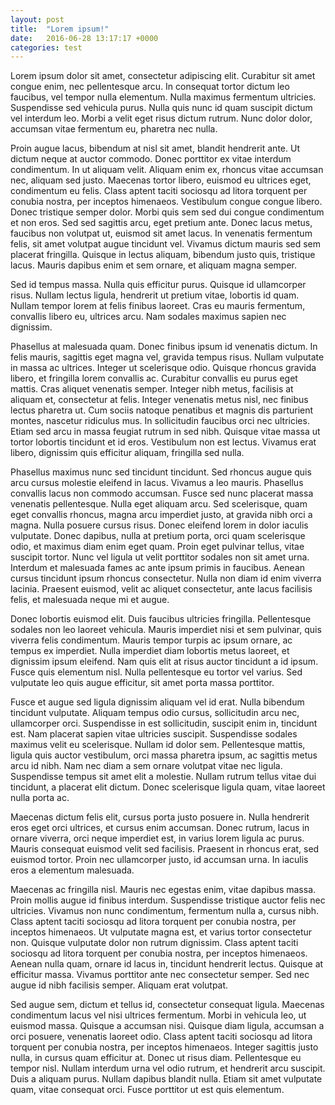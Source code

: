 ```yaml
---
layout: post
title:  "Lorem ipsum!"
date:   2016-06-28 13:17:17 +0000
categories: test
---
```


Lorem ipsum dolor sit amet, consectetur adipiscing elit. Curabitur sit amet congue enim, nec pellentesque arcu. In consequat tortor dictum leo faucibus, vel tempor nulla elementum. Nulla maximus fermentum ultricies. Suspendisse sed vehicula purus. Nulla quis nunc id quam suscipit dictum vel interdum leo. Morbi a velit eget risus dictum rutrum. Nunc dolor dolor, accumsan vitae fermentum eu, pharetra nec nulla.

Proin augue lacus, bibendum at nisl sit amet, blandit hendrerit ante. Ut dictum neque at auctor commodo. Donec porttitor ex vitae interdum condimentum. In ut aliquam velit. Aliquam enim ex, rhoncus vitae accumsan nec, aliquam sed justo. Maecenas tortor libero, euismod eu ultrices eget, condimentum eu felis. Class aptent taciti sociosqu ad litora torquent per conubia nostra, per inceptos himenaeos. Vestibulum congue congue libero. Donec tristique semper dolor. Morbi quis sem sed dui congue condimentum et non eros. Sed sed sagittis arcu, eget pretium ante. Donec lacus metus, faucibus non volutpat ut, euismod sit amet lacus. In venenatis fermentum felis, sit amet volutpat augue tincidunt vel. Vivamus dictum mauris sed sem placerat fringilla. Quisque in lectus aliquam, bibendum justo quis, tristique lacus. Mauris dapibus enim et sem ornare, et aliquam magna semper.

Sed id tempus massa. Nulla quis efficitur purus. Quisque id ullamcorper risus. Nullam lectus ligula, hendrerit ut pretium vitae, lobortis id quam. Nullam tempor lorem at felis finibus laoreet. Cras eu mauris fermentum, convallis libero eu, ultrices arcu. Nam sodales maximus sapien nec dignissim.

Phasellus at malesuada quam. Donec finibus ipsum id venenatis dictum. In felis mauris, sagittis eget magna vel, gravida tempus risus. Nullam vulputate in massa ac ultrices. Integer ut scelerisque odio. Quisque rhoncus gravida libero, et fringilla lorem convallis ac. Curabitur convallis eu purus eget mattis. Cras aliquet venenatis semper. Integer nibh metus, facilisis at aliquam et, consectetur at felis. Integer venenatis metus nisl, nec finibus lectus pharetra ut. Cum sociis natoque penatibus et magnis dis parturient montes, nascetur ridiculus mus. In sollicitudin faucibus orci nec ultricies. Etiam sed arcu in massa feugiat rutrum in sed nibh. Quisque vitae massa ut tortor lobortis tincidunt et id eros. Vestibulum non est lectus. Vivamus erat libero, dignissim quis efficitur aliquam, fringilla sed nulla.

Phasellus maximus nunc sed tincidunt tincidunt. Sed rhoncus augue quis arcu cursus molestie eleifend in lacus. Vivamus a leo mauris. Phasellus convallis lacus non commodo accumsan. Fusce sed nunc placerat massa venenatis pellentesque. Nulla eget aliquam arcu. Sed scelerisque, quam eget convallis rhoncus, magna arcu imperdiet justo, at gravida nibh orci a magna. Nulla posuere cursus risus. Donec eleifend lorem in dolor iaculis vulputate. Donec dapibus, nulla at pretium porta, orci quam scelerisque odio, et maximus diam enim eget quam. Proin eget pulvinar tellus, vitae suscipit tortor. Nunc vel ligula ut velit porttitor sodales non sit amet urna. Interdum et malesuada fames ac ante ipsum primis in faucibus. Aenean cursus tincidunt ipsum rhoncus consectetur. Nulla non diam id enim viverra lacinia. Praesent euismod, velit ac aliquet consectetur, ante lacus facilisis felis, et malesuada neque mi et augue.

Donec lobortis euismod elit. Duis faucibus ultricies fringilla. Pellentesque sodales non leo laoreet vehicula. Mauris imperdiet nisi et sem pulvinar, quis viverra felis condimentum. Mauris tempor turpis ac ipsum ornare, ac tempus ex imperdiet. Nulla imperdiet diam lobortis metus laoreet, et dignissim ipsum eleifend. Nam quis elit at risus auctor tincidunt a id ipsum. Fusce quis elementum nisl. Nulla pellentesque eu tortor vel varius. Sed vulputate leo quis augue efficitur, sit amet porta massa porttitor.

Fusce et augue sed ligula dignissim aliquam vel id erat. Nulla bibendum tincidunt vulputate. Aliquam tempus odio cursus, sollicitudin arcu nec, ullamcorper orci. Suspendisse in est sollicitudin, suscipit enim in, tincidunt est. Nam placerat sapien vitae ultricies suscipit. Suspendisse sodales maximus velit eu scelerisque. Nullam id dolor sem. Pellentesque mattis, ligula quis auctor vestibulum, orci massa pharetra ipsum, ac sagittis metus arcu id nibh. Nam nec diam a sem ornare volutpat vitae nec ligula. Suspendisse tempus sit amet elit a molestie. Nullam rutrum tellus vitae dui tincidunt, a placerat elit dictum. Donec scelerisque ligula quam, vitae laoreet nulla porta ac.

Maecenas dictum felis elit, cursus porta justo posuere in. Nulla hendrerit eros eget orci ultrices, et cursus enim accumsan. Donec rutrum, lacus in ornare viverra, orci neque imperdiet est, in varius lorem ligula ac purus. Mauris consequat euismod velit sed facilisis. Praesent in rhoncus erat, sed euismod tortor. Proin nec ullamcorper justo, id accumsan urna. In iaculis eros a elementum malesuada.

Maecenas ac fringilla nisl. Mauris nec egestas enim, vitae dapibus massa. Proin mollis augue id finibus interdum. Suspendisse tristique auctor felis nec ultricies. Vivamus non nunc condimentum, fermentum nulla a, cursus nibh. Class aptent taciti sociosqu ad litora torquent per conubia nostra, per inceptos himenaeos. Ut vulputate magna est, et varius tortor consectetur non. Quisque vulputate dolor non rutrum dignissim. Class aptent taciti sociosqu ad litora torquent per conubia nostra, per inceptos himenaeos. Aenean nulla quam, ornare id lacus in, tincidunt hendrerit lectus. Quisque at efficitur massa. Vivamus porttitor ante nec consectetur semper. Sed nec augue id nibh facilisis semper. Aliquam erat volutpat.

Sed augue sem, dictum et tellus id, consectetur consequat ligula. Maecenas condimentum lacus vel nisi ultrices fermentum. Morbi in vehicula leo, ut euismod massa. Quisque a accumsan nisi. Quisque diam ligula, accumsan a orci posuere, venenatis laoreet odio. Class aptent taciti sociosqu ad litora torquent per conubia nostra, per inceptos himenaeos. Integer sagittis justo nulla, in cursus quam efficitur at. Donec ut risus diam. Pellentesque eu tempor nisl. Nullam interdum urna vel odio rutrum, et hendrerit arcu suscipit. Duis a aliquam purus. Nullam dapibus blandit nulla. Etiam sit amet vulputate quam, vitae consequat orci. Fusce porttitor ut est quis elementum.